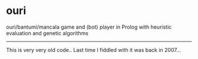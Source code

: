 # ouri
ouri/bantumi/mancala game and (bot) player in Prolog with heuristic evaluation and genetic algorithms

---

This is very very old code.. Last time I fiddled with it was back in 2007...
